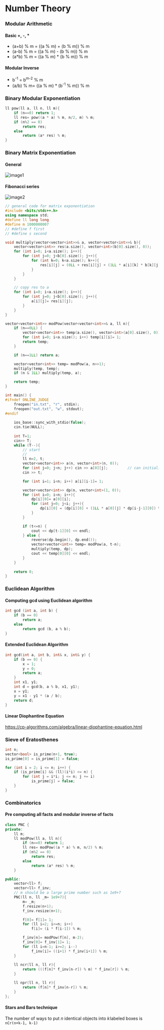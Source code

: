 # Number Theory

### Modular Arithmetic
#### Basic +, -, *
- (a+b) % m = ((a % m) + (b % m)) % m
- (a-b) % m = ((a % m) - (b % m)) % m
- (a*b) % m = ((a % m) * (b % m)) % m
#### Modular Inverse
- b<sup>-1</sup> = b<sup>m-2</sup> % m
- (a/b) % m=  ((a % m) * (b<sup>-1</sup> % m)) % m

### Binary Modular Exponentiation
``` c++
ll pow(ll a, ll n, ll m){
    if (n==0) return 1;
    ll res= pow((a * a) % m, n/2, m) % m;
    if (n%2 == 0)
        return res;
    else
        return (a* res) % m;
}
```

### Binary Matrix Exponentiation
#### General
![image1](images/matrixExponentiation1.png)
#### Fibonacci series
![image2](images/matrixExponentiation2.png)

``` c++
// general code for matrix exponentiation
#include <bits/stdc++.h>
using namespace std;
#define ll long long
#define m 1000000007
// #define f first
// #define s second

void multiply(vector<vector<int>>& a, vector<vector<int>>& b){
    vector<vector<int>> res(a.size(), vector<int>(b[0].size(), 0));
    for (int i=0; i<a.size(); i++){
        for (int j=0; j<b[0].size(); j++){
            for (int k=0; k<a.size(); k++){
                res[i][j] = (0LL + res[i][j] + (1LL * a[i][k] * b[k][j]) % m) % m;
            }
        }
    }

    // copy res to a
    for (int i=0; i<a.size(); i++){
        for (int j=0; j<b[0].size(); j++){
            a[i][j]= res[i][j];
        }
    }
}

vector<vector<int>> modPow(vector<vector<int>>& a, ll n){
    if (n==0LL) {
        vector<vector<int>> temp(a.size(), vector<int>(a[0].size(), 0));
        for (int i=0; i<a.size(); i++) temp[i][i]= 1;
        return temp;
    }

    if (n==1LL) return a;

    vector<vector<int>> temp= modPow(a, n>>1);
    multiply(temp, temp);
    if (n & 1LL) multiply(temp, a);

    return temp;
}

int main() { 
#ifndef ONLINE_JUDGE
    freopen("in.txt", "r", stdin);
    freopen("out.txt", "w", stdout);
#endif
 
    ios_base::sync_with_stdio(false);
    cin.tie(NULL);
 
    int T=1;
    cin>> T;
    while (T--){
        // start
        //
        ll n=2, t;
        vector<vector<int>> a(n, vector<int>(n, 0));
        for (int j=0; j<n; j++) cin >> a[0][j];         // can initialize to 1 if no weights are there
        cin >> t;

        for (int i=1; i<n; i++) a[i][i-1]= 1;

        vector<vector<int>> dp(n, vector<int>(1, 0));
        for (int i=0; i<n; i++){
            dp[i][0]= a[0][i];
            for (int j=0; j<i; j++){
                dp[i][0] = (dp[i][0] + (1LL * a[0][j] * dp[i-j-1][0]) % m) % m;
            }
        }

        if (t<=n) {
            cout << dp[t-1][0] << endl;
        } else {
            reverse(dp.begin(), dp.end());
            vector<vector<int>> temp= modPow(a, t-n);
            multiply(temp, dp);
            cout << temp[0][0] << endl;
        }
    }
 
    return 0;
}   
```

### Euclidean Algorithm
#### Computing gcd using Euclidean algorithm
``` c++
int gcd (int a, int b) {
    if (b == 0)
        return a;
    else
        return gcd (b, a % b);
}
```

#### Extended Euclidean Algorithm
``` c++
int gcd(int a, int b, int& x, int& y) {
    if (b == 0) {
        x = 1;
        y = 0;
        return a;
    }
    int x1, y1;
    int d = gcd(b, a % b, x1, y1);
    x = y1;
    y = x1 - y1 * (a / b);
    return d;
}
```

#### Linear Diophantine Equation
https://cp-algorithms.com/algebra/linear-diophantine-equation.html

### Sieve of Eratosthenes
``` c++
int n;
vector<bool> is_prime(n+1, true);
is_prime[0] = is_prime[1] = false;

for (int i = 2; i <= n; i++) {
    if (is_prime[i] && (ll)(i*i) <= n) {
        for (int j = i*i; j <= n; j += i)
            is_prime[j] = false;
    }
}
```

### Combinatorics
#### Pre computing all facts and modular inverse of facts
``` c++
class PNC {
private:
    ll m;
    ll modPow(ll a, ll n){
        if (n==0) return 1;
        ll res= modPow((a * a) % m, n/2) % m;
        if (n%2 == 0)
            return res;
        else
            return (a* res) % m;
    }

public:
    vector<ll> f;
    vector<ll> f_inv;
    // m should be a large prime number such as 1e9+7
    PNC(ll n, ll _m= 1e9+7){ 
        m= _m;
        f.resize(n+1);
        f_inv.resize(n+1);

        f[0]= f[1]= 1;
        for (ll i=2; i<=n; i++)
            f[i]= (i * f[i-1]) % m;

        f_inv[n]= modPow(f[n], m-2);
        f_inv[0]= f_inv[1]= 1;
        for (ll i=n-1; i>=2; i--) 
            f_inv[i]= ((i+1) * f_inv[i+1]) % m;
    }
    
    ll ncr(ll n, ll r){
        return (((f[n]* f_inv[n-r]) % m) * f_inv[r]) % m;
    }

    ll npr(ll n, ll r){
        return (f[n]* f_inv[n-r]) % m;
    }
};
```

#### Stars and Bars technique
The number of ways to put $n$ identical objects into $k$ labeled boxes is `nCr(n+k-1, k-1)`